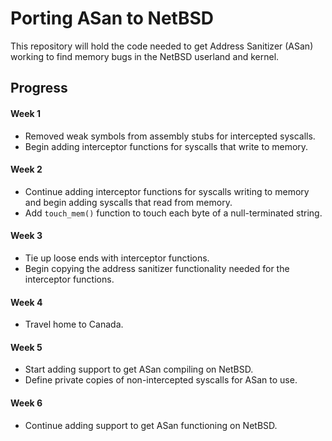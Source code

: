 # Porting ASan to NetBSD

This repository will hold the code needed to get Address Sanitizer (ASan) working
to find memory bugs in the NetBSD userland and kernel.

## Progress

#### Week 1

* Removed weak symbols from assembly stubs for intercepted syscalls.
* Begin adding interceptor functions for syscalls that write to memory.

#### Week 2

* Continue adding interceptor functions for syscalls writing to memory and
  begin adding syscalls that read from memory.
* Add `touch_mem()` function to touch each byte of a null-terminated string.

#### Week 3

* Tie up loose ends with interceptor functions.
* Begin copying the address sanitizer functionality needed for the interceptor
  functions.

#### Week 4

* Travel home to Canada.

#### Week 5

* Start adding support to get ASan compiling on NetBSD.
* Define private copies of non-intercepted syscalls for ASan to use.

#### Week 6

* Continue adding support to get ASan functioning on NetBSD.
